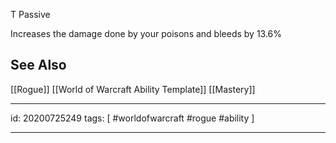 
T Passive

Increases the damage done by your poisons and bleeds by 13.6%

## See Also
[[Rogue]]
[[World of Warcraft Ability Template]]
[[Mastery]]

---

id: 20200725249
tags: [ #worldofwarcraft #rogue #ability ]

---
